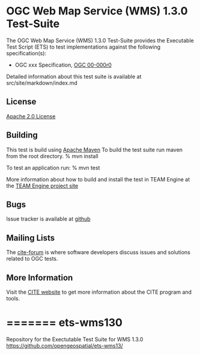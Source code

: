 # OGC Web Map Service (WMS)  1.3.0 Test-Suite

The OGC Web Map Service (WMS)  1.3.0 Test-Suite provides the Executable Test Script (ETS) to test implementations against the following specification(s):

- OGC xxx Specification, [OGC 00-000r0](http://portal.opengeospatial.org/files/?artifact_id=00)

Detailed information about this test suite is available at src/site/markdown/index.md

## License

[Apache 2.0 License](LICENSE.md)

## Building

This test is build using [Apache Maven](http://maven.apache.org/) To 
build the test suite run maven from the root directory.
   % mvn install
     
To test an application run:
    % mvn test
    
More information about how to build and install the test in TEAM Engine at the [TEAM Engine project site](https://github.com/opengeospatial/teamengine/tree/master/src/site)

## Bugs

Issue tracker is available at [github](https://github.com/opengeospatial/ets-wms130/issues)

## Mailing Lists

The [cite-forum](http://cite.opengeospatial.org/forum) is where software developers discuss issues and solutions related to OGC tests. 

## More Information

Visit the [CITE website](http://cite.opengeospatial.org/) to get more information about the CITE program and tools.

=======
ets-wms130
==========

Repository for the Exectutable Test Suite for WMS 1.3.0
https://github.com/opengeospatial/ets-wms13/
